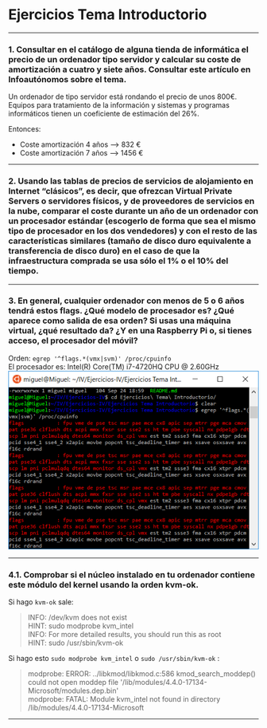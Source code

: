 # Ejercicios Tema Introductorio
---

### 1. Consultar en el catálogo de alguna tienda de informática el precio de un ordenador tipo servidor y calcular su coste de amortización a cuatro y siete años. Consultar este artículo en Infoautónomos sobre el tema.

Un ordenador de tipo servidor está rondando el precio de unos 800€.  
Equipos para tratamiento de la información y sistemas y programas informáticos tienen un coeficiente de estimación del 26%.

Entonces:
    
* Coste amortización 4 años --> 832 €
* Coste amortización 7 años --> 1456 €
 
---


### 2. Usando las tablas de precios de servicios de alojamiento en Internet “clásicos”, es decir, que ofrezcan Virtual Private Servers o servidores físicos, y de proveedores de servicios en la nube, comparar el coste durante un año de un ordenador con un procesador estándar (escogerlo de forma que sea el mismo tipo de procesador en los dos vendedores) y con el resto de las características similares (tamaño de disco duro equivalente a transferencia de disco duro) en el caso de que la infraestructura comprada se usa sólo el 1% o el 10% del tiempo.

---

### 3. En general, cualquier ordenador con menos de 5 o 6 años tendrá estos flags. ¿Qué modelo de procesador es? ¿Qué aparece como salida de esa orden? Si usas una máquina virtual, ¿qué resultado da? ¿Y en una Raspberry Pi o, si tienes acceso, el procesador del móvil?

Orden: `egrep '^flags.*(vmx|svm)' /proc/cpuinfo`  
El procesador es:  Intel(R) Core(TM) i7-4720HQ CPU @ 2.60GHz  
![Salida de la orden](https://github.com/iMiguel10/Ejercicios-IV/blob/master/Ejercicios%20Tema%20Introductorio/Ejercicio3.PNG)

---

### 4.1. Comprobar si el núcleo instalado en tu ordenador contiene este módulo del kernel usando la orden kvm-ok.
 Si hago `kvm-ok` sale:  

> INFO: /dev/kvm does not exist  
> HINT:   sudo modprobe kvm_intel  
> INFO: For more detailed results, you should run this as root  
> HINT:   sudo /usr/sbin/kvm-ok  

Si hago esto `sudo modprobe kvm_intel` o `sudo /usr/sbin/kvm-ok`  :  
> modprobe: ERROR: ../libkmod/libkmod.c:586 kmod_search_moddep() could not open moddep file '/lib/modules/4.4.0-17134-Microsoft/modules.dep.bin'  
> modprobe: FATAL: Module kvm_intel not found in directory /lib/modules/4.4.0-17134-Microsoft
---
